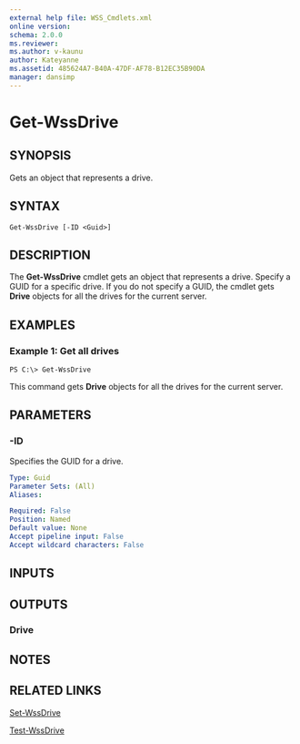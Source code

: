 ```yaml
---
external help file: WSS_Cmdlets.xml
online version: 
schema: 2.0.0
ms.reviewer:
ms.author: v-kaunu
author: Kateyanne
ms.assetid: 485624A7-B40A-47DF-AF78-B12EC35B90DA
manager: dansimp
---
```


# Get-WssDrive

## SYNOPSIS
Gets an object that represents a drive.

## SYNTAX

```
Get-WssDrive [-ID <Guid>]
```

## DESCRIPTION
The **Get-WssDrive** cmdlet gets an object that represents a drive.
Specify a GUID for a specific drive.
If you do not specify a GUID, the cmdlet gets **Drive** objects for all the drives for the current server.

## EXAMPLES

### Example 1: Get all drives
```
PS C:\> Get-WssDrive
```

This command gets **Drive** objects for all the drives for the current server.

## PARAMETERS

### -ID
Specifies the GUID for a drive.

```yaml
Type: Guid
Parameter Sets: (All)
Aliases: 

Required: False
Position: Named
Default value: None
Accept pipeline input: False
Accept wildcard characters: False
```

## INPUTS

## OUTPUTS

### Drive

## NOTES

## RELATED LINKS

[Set-WssDrive](./Set-WssDrive.md)

[Test-WssDrive](./Test-WssDrive.md)

